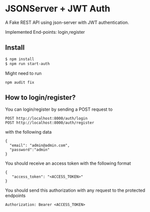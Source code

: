 # JSONServer + JWT Auth

A Fake REST API using json-server with JWT authentication.

Implemented End-points: login,register

## Install

```bash
$ npm install
$ npm run start-auth
```

Might need to run
```
npm audit fix
```

## How to login/register?

You can login/register by sending a POST request to

```
POST http://localhost:8000/auth/login
POST http://localhost:8000/auth/register
```
with the following data

```
{
  "email": "admin@admin.com",
  "password":"admin"
}
```

You should receive an access token with the following format

```
{
   "access_token": "<ACCESS_TOKEN>"
}
```


You should send this authorization with any request to the protected endpoints

```
Authorization: Bearer <ACCESS_TOKEN>
```
